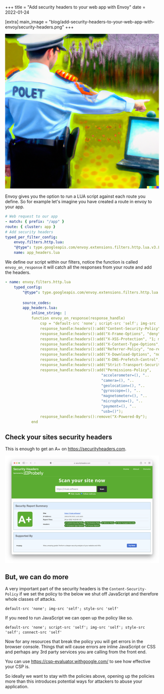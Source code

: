 +++
title = "Add security headers to your web app with Envoy"
date = 2022-01-24

[extra]
main_image = "blog/add-security-headers-to-your-web-app-with-envoy/security-headers.png"
+++

![Security Headers](./security-headers.png)

Envoy gives you the option to run a LUA script against each route you define. So for example let's imagine you have created a route in envoy to your app.

```yaml
# Web request to our app
- match: { prefix: "/app" }
route: { cluster: app }
# Add security headers
typed_per_filter_config:
    envoy.filters.http.lua:
    "@type": type.googleapis.com/envoy.extensions.filters.http.lua.v3.LuaPerRoute
    name: app_headers.lua
```

We define our script within our filters, notice the function is called `envoy_on_response` it will catch all the responses from your route and add the headers.

```yaml
- name: envoy.filters.http.lua
    typed_config:
        "@type": type.googleapis.com/envoy.extensions.filters.http.lua.v3.Lua

        source_codes:
        app_headers.lua:
            inline_string: |
            function envoy_on_response(response_handle)
                csp = "default-src 'none'; script-src 'self'; img-src 'self'; style-src 'self'; connect-src 'self'";
                response_handle:headers():add("Content-Security-Policy", csp);
                response_handle:headers():add("X-Frame-Options", "deny");
                response_handle:headers():add("X-XSS-Protection", "1; mode=block");
                response_handle:headers():add("X-Content-Type-Options", "nosniff");
                response_handle:headers():add("Referrer-Policy", "no-referrer");
                response_handle:headers():add("X-Download-Options", "noopen");
                response_handle:headers():add("X-DNS-Prefetch-Control", "off");
                response_handle:headers():add("Strict-Transport-Security", "max-age=31536000; includeSubDomains");
                response_handle:headers():add("Permissions-Policy",
                                            "accelerometer=(), "..
                                            "camera=(), "..
                                            "geolocation=(), "..
                                            "gyroscope=(), "..
                                            "magnetometer=(), "..
                                            "microphone=(), "..
                                            "payment=(), "..
                                            "usb=()");
                response_handle:headers():remove("X-Powered-By");
            end
```

## Check your sites security headers

This is enough to get an A+ on https://securityheaders.com.


![Security Headers Test](./securityheaders-com.png)


## But, we can do more

A very important part of the security headers is the `Content-Security-Policy` if we set the policy to the below we shut off JavaScript and therefore whole classes of attacks.

```
default-src 'none'; img-src 'self'; style-src 'self'
```

If you need to run JavaScript we can open up the policy like so.

```
default-src 'none'; script-src 'self'; img-src 'self'; style-src 'self'; connect-src 'self'
```

Now for any resources that break the policy you will get errors in the browser console. Things that will cause errors are inline JavaScript or CSS and perhaps any 3rd party services you are calling from the front end.

You can use https://csp-evaluator.withgoogle.com/ to see how effective your CSP is.

So ideally we want to stay with the policies above, opening up the policies more than this introduces potential ways for attackers to abuse your application.
